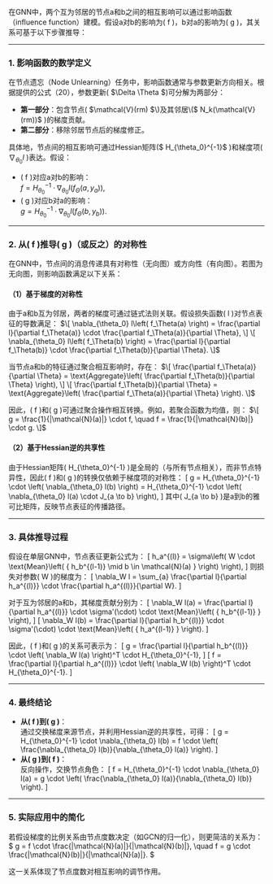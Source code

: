 

在GNN中，两个互为邻居的节点a和b之间的相互影响可以通过影响函数（influence function）建模。假设a对b的影响为\( f \)，b对a的影响为\( g \)，其关系可基于以下步骤推导：

---

### **1. 影响函数的数学定义**

在节点遗忘（Node Unlearning）任务中，影响函数通常与参数更新方向相关。根据提供的公式（20），参数更新\( $\Delta \Theta $\)可分解为两部分：

- **第一部分**：包含节点\( $\mathcal{V}(rm) $\)及其邻居\($ N_k(\mathcal{V}(rm))$ \)的梯度贡献。
- **第二部分**：移除邻居节点后的梯度修正。

具体地，节点间的相互影响可通过Hessian矩阵\($ H_{\theta_0}^{-1}$ \)和梯度项\( $\nabla_{\theta_0} l$ \)表达。假设：

- \( f \)对应a对b的影响：  
  $f = H_{\theta_0}^{-1} \cdot \nabla_{\theta_0} l\left( f_\Theta(a, y_a) \right),$
- \( g \)对应b对a的影响：  
  $g = H_{\theta_0}^{-1} \cdot \nabla_{\theta_0} l\left( f_\Theta(b, y_b) \right).$

---

### **2. 从\( f \)推导\( g \)（或反之）的对称性**

在GNN中，节点间的消息传递具有对称性（无向图）或方向性（有向图）。若图为无向图，则影响函数满足以下关系：

#### **（1）基于梯度的对称性**

由于a和b互为邻居，两者的梯度可通过链式法则关联。假设损失函数\( l \)对节点表征的导数满足：
$\[
\nabla_{\theta_0} l\left( f_\Theta(a) \right) = \frac{\partial l}{\partial f_\Theta(a)} \cdot \frac{\partial f_\Theta(a)}{\partial \Theta},
\]
\[
\nabla_{\theta_0} l\left( f_\Theta(b) \right) = \frac{\partial l}{\partial f_\Theta(b)} \cdot \frac{\partial f_\Theta(b)}{\partial \Theta}.
\]$

当节点a和b的特征通过聚合相互影响时，存在：
$\[
\frac{\partial f_\Theta(a)}{\partial \Theta} = \text{Aggregate}\left( \frac{\partial f_\Theta(b)}{\partial \Theta} \right),
\]
\[
\frac{\partial f_\Theta(b)}{\partial \Theta} = \text{Aggregate}\left( \frac{\partial f_\Theta(a)}{\partial \Theta} \right).
\]$

因此，\( f \)和\( g \)可通过聚合操作相互转换。例如，若聚合函数为均值，则：
$\[
g = \frac{1}{|\mathcal{N}(a)|} \cdot f, \quad f = \frac{1}{|\mathcal{N}(b)|} \cdot g.
\]$

#### **（2）基于Hessian逆的共享性**

由于Hessian矩阵\( H_{\theta_0}^{-1} \)是全局的（与所有节点相关），而非节点特异性，因此\( f \)和\( g \)的转换仅依赖于梯度项的对称性：
\[
g = H_{\theta_0}^{-1} \cdot \left( \nabla_{\theta_0} l(b) \right) = H_{\theta_0}^{-1} \cdot \left( \nabla_{\theta_0} l(a) \cdot J_{a \to b} \right),
\]
其中\( J_{a \to b} \)是a到b的雅可比矩阵，反映节点表征的传播路径。

---

### **3. 具体推导过程**

假设在单层GNN中，节点表征更新公式为：
\[
h_a^{(l)} = \sigma\left( W \cdot \text{Mean}\left( \{ h_b^{(l-1)} \mid b \in \mathcal{N}(a) \} \right) \right),
\]
则损失对参数\( W \)的梯度为：
\[
\nabla_W l = \sum_{a} \frac{\partial l}{\partial h_a^{(l)}} \cdot \frac{\partial h_a^{(l)}}{\partial W}.
\]

对于互为邻居的a和b，其梯度贡献分别为：
\[
\nabla_W l(a) = \frac{\partial l}{\partial h_a^{(l)}} \cdot \sigma'(\cdot) \cdot \text{Mean}\left( \{ h_b^{(l-1)} \} \right),
\]
\[
\nabla_W l(b) = \frac{\partial l}{\partial h_b^{(l)}} \cdot \sigma'(\cdot) \cdot \text{Mean}\left( \{ h_a^{(l-1)} \} \right).
\]

因此，\( f \)和\( g \)的关系可表示为：
\[
g = \frac{\partial l}{\partial h_b^{(l)}} \cdot \left( \nabla_W l(a) \right)^T \cdot H_{\theta_0}^{-1},
\]
\[
f = \frac{\partial l}{\partial h_a^{(l)}} \cdot \left( \nabla_W l(b) \right)^T \cdot H_{\theta_0}^{-1}.
\]

---

### **4. 最终结论**

- **从\( f \)到\( g \)**：  
  通过交换梯度来源节点，并利用Hessian逆的共享性，可得：
  \[
  g = H_{\theta_0}^{-1} \cdot \nabla_{\theta_0} l(b) = f \cdot \left( \frac{\nabla_{\theta_0} l(b)}{\nabla_{\theta_0} l(a)} \right).
  \]
- **从\( g \)到\( f \)**：  
  反向操作，交换节点角色：
  \[
  f = H_{\theta_0}^{-1} \cdot \nabla_{\theta_0} l(a) = g \cdot \left( \frac{\nabla_{\theta_0} l(a)}{\nabla_{\theta_0} l(b)} \right).
  \]

---

### **5. 实际应用中的简化**

若假设梯度的比例关系由节点度数决定（如GCN的归一化），则更简洁的关系为：
$
g = f \cdot \frac{|\mathcal{N}(a)|}{|\mathcal{N}(b)|}, \quad f = g \cdot \frac{|\mathcal{N}(b)|}{|\mathcal{N}(a)|}.
$

这一关系体现了节点度数对相互影响的调节作用。
